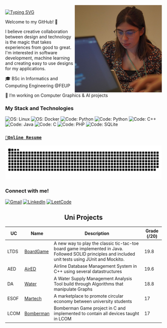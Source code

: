 <img align="right" alt="brown hair girl studing in her computer" height="280px" src="./me.jpg">

<a href="https://git.io/typing-svg"><img src="https://readme-typing-svg.demolab.com?font=Fira+Code&weight=900&size=30&pause=1000&color=A32FF7&random=false&width=435&lines=Hello+World%2C+I%E2%80%99m+Amanda!" alt="Typing SVG" /></a>

Welcome to my GitHub! 👋

<p align="left"> I believe creative collaboration between design and technology is the magic that takes experiences from good to great. I'm interested in software development, machine learning and creating easy to use designs for my applications.

<p align="left">🎓 BSc in Informatics and Computing Engineering @FEUP
<p align="left"> 🔭 I’m working on Computer Graphics & AI projects 


<h3 align="left">My Stack and Technologies</h3>

![OS: Linux](https://img.shields.io/badge/OS-Linux-AF00F6?style=flat&logo=Linux&logoColor=white)
![OS: Docker](https://img.shields.io/badge/docker-AF00F6?style=flat&logo=docker&logoColor=white)
![Code: Python](https://img.shields.io/badge/Code-Python-AF00F6?style=flat&logo=Python&logoColor=white)
![Code: Python](https://img.shields.io/badge/Django-AF00F6?style=flat&logo=django&logoColor=white)
![Code: C++](https://img.shields.io/badge/Code-C%2B%2B-AF00F6?style=flat&logo=C%2B%2B&logoColor=white)
![Code: Java](https://img.shields.io/badge/Code-Java-AF00F6?style=flat&logo=Java&logoColor=white)
![Code: C](https://img.shields.io/badge/Code-C-AF00F6?style=flat&logo=C&logoColor=white)
![Code: PHP](https://img.shields.io/badge/Code-PHP-AF00F6?style=flat&logo=PHP&logoColor=white)
![Code: SQLite](https://img.shields.io/badge/SQLite-AF00F6?style=flat&logo=sqlite&logoColor=white)

<h3><a href="https://docs.google.com/document/d/153bGeB0R2hThXXXn_RF-zpdSJtw8rIEF/edit?usp=sharing&ouid=115411933896070971682&rtpof=true&sd=true"><code>📃Online Resume</code></a></h3>

<picture>
  <source
    media="(prefers-color-scheme: dark)"
    srcset="https://raw.githubusercontent.com/platane/snk/output/github-contribution-grid-snake-dark.svg"
  />
  <source
    media="(prefers-color-scheme: light)"
    srcset="https://raw.githubusercontent.com/platane/snk/output/github-contribution-grid-snake.svg"
  />
  <img
    alt="github contribution grid snake animation"
    src="https://raw.githubusercontent.com/platane/snk/output/github-contribution-grid-snake.svg"
  />
</picture>

<h3 align="left">Connect with me!</h3>

[![Gmail](https://img.shields.io/badge/-gmail-A32FF7?style=for-the-badge&logo=gmail&logoColor=FFF)](mailto:amandatartarotti@gmail.com)
[![LinkedIn](https://img.shields.io/badge/LinkedIn-A32FF7?style=for-the-badge&logo=linkedin&logoColor=FFF)](https://www.linkedin.com/in/amandatartarottisilva/)
[![LeetCode](https://img.shields.io/badge/LeetCode-A32FF7?style=for-the-badge&logo=leetcode&logoColor=FFF)](https://leetcode.com/u/amanda_silva/)

<h2 align = "center" >Uni Projects</h2>
<p align = "center">

| UC   | Name              | Description                                                                                                                                                   | Grade (/20) |
|------|-------------------|---------------------------------------------------------------------------------------------------------------------------------------------------------------|-------------|
| LTDS | [BoardGame](https://github.com/AmandaTartarotti/ticktacktoe)  | A new way to play the classic tic-tac-toe board game implemented in Java. Followed SOLID principles and included unit tests using JUnit and Mockito.                                                                                                         | 19.8        |
| AED  | [AirED](https://github.com/AmandaTartarotti/aired)     | Airline Database Management System in C++ using several datastructures                                                                                        | 19.6        |
| DA  | [Water](https://github.com/peucastro/DA2324_PRJ1_G184) | A Water Supply Management Analysis Tool build through Algorithms that manipulate Graphs                                                                          | 18.8        |
| ESOF | [Martech](https://github.com/FEUP-LEIC-ES-2023-24/2LEIC13T1)     | A marketplace to promote circular economy between university students                                     | 17        |
| LCOM | [Bomberman](https://github.com/AmandaTartarotti/bomberman_c)  | Bomberman Game project in C and implemented to contain all devices taught in LCOM                                                      | 17        |
